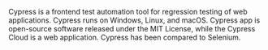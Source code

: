 Cypress is a frontend test automation tool for regression testing of web applications. Cypress runs on Windows, Linux, and macOS. Cypress app is open-source software released under the MIT License, while the Cypress Cloud is a web application. Cypress has been compared to Selenium.